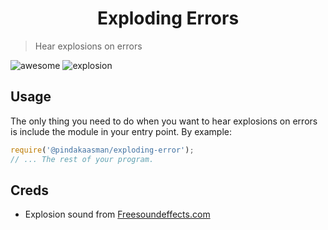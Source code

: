 
<h1 style="text-align: center">Exploding Errors</h1>

> Hear explosions on errors

![awesome](https://img.shields.io/badge/awesomeness-100%25-ff96b4.svg)
![explosion](https://i.imgur.com/rkvEyUl.jpg)

## Usage

The only thing you need to do when you want to hear explosions on errors is include the module in your entry point.
By example:

```javascript
require('@pindakaasman/exploding-error');
// ... The rest of your program.
```

## Creds

- Explosion sound from [Freesoundeffects.com](https://www.freesoundeffects.com/free-track/explosion-3-466448/)
